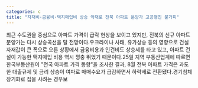 ```yaml
---
categories: c
title: "자재비·금융비·택지매입비 상승 악재로 전북 아파트 분양가 고공행진 불가피"
---
```

최근 수도권을 중심으로 아파트 가격이 급락 현상을 보이고 있지만, 전북의 신규 아파트 분양가는 다시 상승곡선을 탈 전망이다.우크라이나 사태, 유가상승 등의 영향으로 건설 자재값이 큰 폭으로 오른 상황에서 금융비용과 인건비도 상승세를 타고 있고, 아파트 건설이 가능한 택지매입 비용 역시 껑충 뛰었기 때문이다.25일 지역 부동산업계에 따르면 한국부동산원이 "전국 아파트 가격 동향"을 조사한 결과, 8월 전북 아파트 가격은 과도한 대출규제 및 금리 상승이 여파로 매매수요가 급감하면서 하락세로 전환됐다.경기침체 장기화로 집을 사려는 경우보